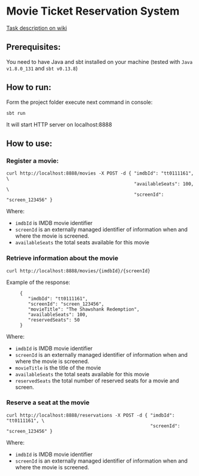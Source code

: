 # Movie Ticket Reservation System

[Task description on wiki](https://github.com/frostiq/movie-ticket-reservation/wiki/Task-description)

## Prerequisites:

You need to have Java and sbt installed on your machine (tested with `Java v1.8.0_131` and `sbt v0.13.8`)


## How to run:

Form the project folder execute next command in console:

```
sbt run
```

It will start HTTP server on localhost:8888

## How to use:

### Register a movie:

```
curl http://localhost:8888/movies -X POST -d { "imdbId": "tt0111161",       \
                                               "availableSeats": 100,       \
                                               "screenId": "screen_123456" }

```

Where:
* `imdbId` is IMDB movie identifier
* `screenId` is an externally managed identifier of information when and where the movie is screened.
* `availableSeats` the total seats available for this movie

### Retrieve information about the movie

```
curl http://localhost:8888/movies/{imdbId}/{screenId}
```

Example of the response:

```
     {
        "imdbId": "tt0111161",
        "screenId": "screen_123456",
        "movieTitle": "The Shawshank Redemption",
        "availableSeats": 100,
        "reservedSeats": 50
     }   
```

Where:
* `imdbId` is IMDB movie identifier
* `screenId` is an externally managed identifier of information when and where the movie is screened.
* `movieTitle` is the title of the movie
* `availableSeats` the total seats available for this movie
* `reservedSeats` the total number of reserved seats for a movie and screen.

### Reserve a seat at the movie

```
curl http://localhost:8888/reservations -X POST -d { "imdbId": "tt0111161", \
                                                     "screenId": "screen_123456" }
```

Where:
* `imdbId` is IMDB movie identifier
* `screenId` is an externally managed identifier of information when and where the movie is screened.